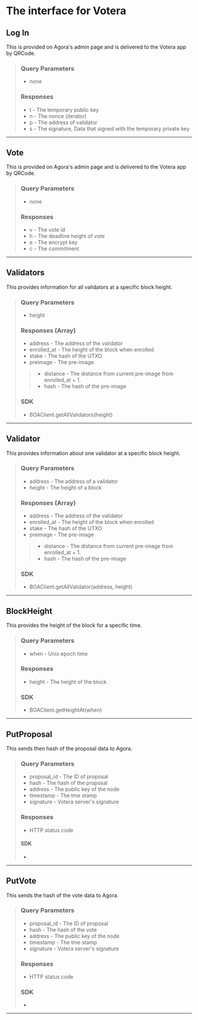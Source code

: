 # The interface for Votera
## Log In
This is provided on Agora's admin page and is delivered to the Votera app by QRCode.
>### Query Parameters
>* none
>### Responses
>* t - The temporary public key
>* n - The nonce (iterator) 
>* p - The address of validator
>* s - The signature, Data that signed with the temporary private key
---
## Vote
This is provided on Agora's admin page and is delivered to the Votera app by QRCode.
>### Query Parameters
>* none
>### Responses
>* v - The vote id
>* h - The deadline height of vote
>* e - The encrypt key
>* c - The commitment
---
## Validators
This provides information for all validators at a specific block height.
>### Query Parameters
>* height
>### Responses (Array)
>* address - The address of the validator
>* enrolled_at - The height of the block when enrolled
>* stake - The hash of the UTXO
>* preimage - The pre-image
>>* distance - The distance from current pre-image from enrolled_at + 1.
>>* hash - The hash of the pre-image
>### SDK
>* BOAClient.getAllValidators(height)
---
## Validator
This provides information about one validator at a specific block height.
>### Query Parameters
>* address - The address of a validator
>* height - The height of a block
>### Responses (Array)
>* address - The address of the validator
>* enrolled_at - The height of the block when enrolled
>* stake - The hash of the UTXO
>* preimage - The pre-image
>>* distance - The distance from current pre-image from enrolled_at + 1.
>>* hash - The hash of the pre-image
>### SDK
>* BOAClient.getAllValidator(address, height)
---
## BlockHeight
This provides the height of the block for a specific time.
>### Query Parameters
>* when - Unix epoch time
>### Responses
>* height - The height of the block
>### SDK
>* BOAClient.getHeightAt(when)
---
## PutProposal
This sends then hash of the proposal data to Agora.
>### Query Parameters
>* proposal_id - The ID of proposal
>* hash - The hash of the proposal
>* address - The public key of the node
>* timestamp - The tme stamp
>* signature - Votera server's signature
>### Responses
>* HTTP status code
>#### SDK
>*
---
## PutVote
This sends the hash of the vote data to Agora.
>### Query Parameters
>* proposal_id - The ID of proposal
>* hash - The hash of the vote
>* address - The public key of the node
>* timestamp - The tme stamp
>* signature - Votera server's signature
>### Responses
>* HTTP status code
>### SDK
>*
---
